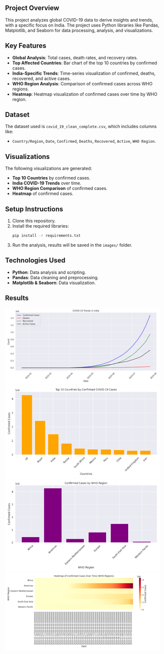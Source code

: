 ## Project Overview
This project analyzes global COVID-19 data to derive insights and trends, with a specific focus on India. The project uses Python libraries like Pandas, Matplotlib, and Seaborn for data processing, analysis, and visualizations.

## Key Features
- **Global Analysis**: Total cases, death rates, and recovery rates.
- **Top Affected Countries**: Bar chart of the top 10 countries by confirmed cases.
- **India-Specific Trends**: Time-series visualization of confirmed, deaths, recovered, and active cases.
- **WHO Region Analysis**: Comparison of confirmed cases across WHO regions.
- **Heatmap**: Heatmap visualization of confirmed cases over time by WHO region.

## Dataset
The dataset used is `covid_19_clean_complete.csv`, which includes columns like:
- `Country/Region`, `Date`, `Confirmed`, `Deaths`, `Recovered`, `Active`, `WHO Region`.

## Visualizations
The following visualizations are generated:
- **Top 10 Countries** by confirmed cases.
- **India COVID-19 Trends** over time.
- **WHO Region Comparison** of confirmed cases.
- **Heatmap** of confirmed cases.

## Setup Instructions
1. Clone this repository.
2. Install the required libraries:
   ```bash
   pip install -r requirements.txt
   ```
3. Run the analysis, results will be saved in the `images/` folder.

## Technologies Used
- **Python**: Data analysis and scripting.
- **Pandas**: Data cleaning and preprocessing.
- **Matplotlib & Seaborn**: Data visualization.

## Results
![India COVID-19 Trends](images/india_trends.png)
![Top 10 Countries](images/top_countries.png)
![WHO Regions](images/who_regions.png)
![Heatmap Cases](images/heatmap_cases.png)

